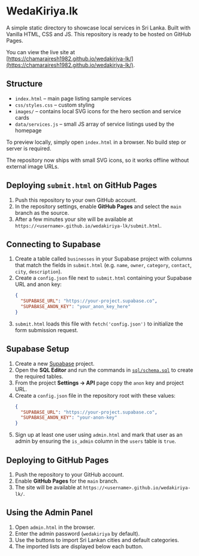 # WedaKiriya.lk

A simple static directory to showcase local services in Sri Lanka. Built with Vanilla HTML, CSS and JS. This repository is ready to be hosted on GitHub Pages.

You can view the live site at [https://chamarairesh1982.github.io/wedakiriya-lk/](https://chamarairesh1982.github.io/wedakiriya-lk/).

## Structure
- `index.html` – main page listing sample services
- `css/styles.css` – custom styling
- `images/` – contains local SVG icons for the hero section and service cards
- `data/services.js` – small JS array of service listings used by the homepage

To preview locally, simply open `index.html` in a browser. No build step or server is required.

The repository now ships with small SVG icons, so it works offline without external image URLs.

## Deploying `submit.html` on GitHub Pages
1. Push this repository to your own GitHub account.
2. In the repository settings, enable **GitHub Pages** and select the `main` branch as the source.
3. After a few minutes your site will be available at `https://<username>.github.io/wedakiriya-lk/submit.html`.

## Connecting to Supabase
1. Create a table called `businesses` in your Supabase project with columns that match the fields in `submit.html` (e.g. `name`, `owner`, `category`, `contact`, `city`, `description`).
2. Create a `config.json` file next to `submit.html` containing your Supabase URL and anon key:
   ```json
   {
     "SUPABASE_URL": "https://your-project.supabase.co",
     "SUPABASE_ANON_KEY": "your_anon_key_here"
   }
   ```
3. `submit.html` loads this file with `fetch('config.json')` to initialize the form submission request.

## Supabase Setup
1. Create a new [Supabase](https://supabase.com/) project.
2. Open the **SQL Editor** and run the commands in [`sql/schema.sql`](sql/schema.sql) to create the required tables.
3. From the project **Settings → API** page copy the `anon` key and project URL.
4. Create a `config.json` file in the repository root with these values:
   ```json
   {
     "SUPABASE_URL": "https://your-project.supabase.co",
     "SUPABASE_ANON_KEY": "your-anon-key"
   }
   ```
5. Sign up at least one user using `admin.html` and mark that user as an admin by ensuring the `is_admin` column in the `users` table is `true`.

## Deploying to GitHub Pages
1. Push the repository to your GitHub account.
2. Enable **GitHub Pages** for the `main` branch.
3. The site will be available at `https://<username>.github.io/wedakiriya-lk/`.

## Using the Admin Panel
1. Open `admin.html` in the browser.
2. Enter the admin password (`wedakiriya` by default).
3. Use the buttons to import Sri Lankan cities and default categories.
4. The imported lists are displayed below each button.
